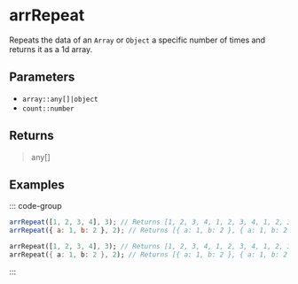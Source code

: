 # arrRepeat <Lang dart js />

Repeats the data of an `Array` or `Object` a specific number of times and returns it as a 1d array.

## Parameters

- `array::any[]|object`
- `count::number`

## Returns

> any[]

## Examples

::: code-group

```javascript [JavaScript]
arrRepeat([1, 2, 3, 4], 3); // Returns [1, 2, 3, 4, 1, 2, 3, 4, 1, 2, 3, 4]
arrRepeat({ a: 1, b: 2 }, 2); // Returns [{ a: 1, b: 2 }, { a: 1, b: 2 }]
```

```dart [Dart]
arrRepeat([1, 2, 3, 4], 3); // Returns [1, 2, 3, 4, 1, 2, 3, 4, 1, 2, 3, 4]
arrRepeat({ a: 1, b: 2 }, 2); // Returns [{ a: 1, b: 2 }, { a: 1, b: 2 }]
```

:::
